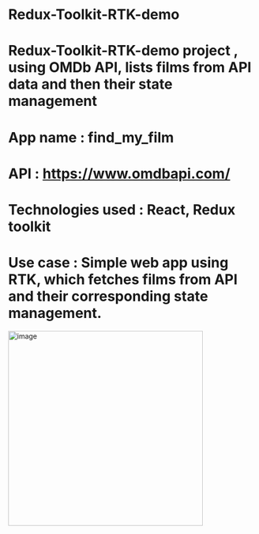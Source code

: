 # Redux-Toolkit-RTK-demo
# Redux-Toolkit-RTK-demo project , using OMDb API, lists films from API data and then their state management
# App name : find_my_film
# API : https://www.omdbapi.com/
# Technologies used : React, Redux toolkit
# Use case : Simple web app using RTK, which fetches films from API and their corresponding state management.

<img width="394" alt="image" src="https://user-images.githubusercontent.com/27900627/230766979-d8114028-b1f3-48a5-b629-120cc3cb3d7b.png">

